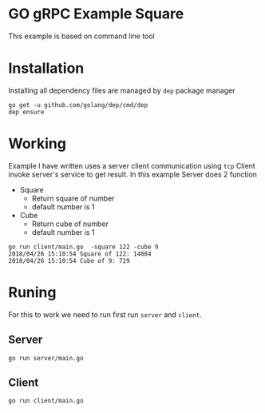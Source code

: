 # GO gRPC Example Square
This example is based on command line tool

# Installation
Installing all dependency files are managed by `dep` package manager
```shell
go get -u github.com/golang/dep/cmd/dep
dep ensure
```
# Working
Example I have written uses a server client communication using `tcp`
Client invoke server's service to get result.
In this example Server does 2 function 
* Square
  - Return square of number
  - default number is 1
* Cube
  - Return cube of number
  - default number is 1
  
```shell
go run client/main.go  -square 122 -cube 9
2018/04/26 15:10:54 Square of 122: 14884
2018/04/26 15:10:54 Cube of 9: 729
```


# Runing
For this to work we need to run first run `server` and `client`.

## Server
```shell
go run server/main.go
```

## Client
```shell
go run client/main.go
```
